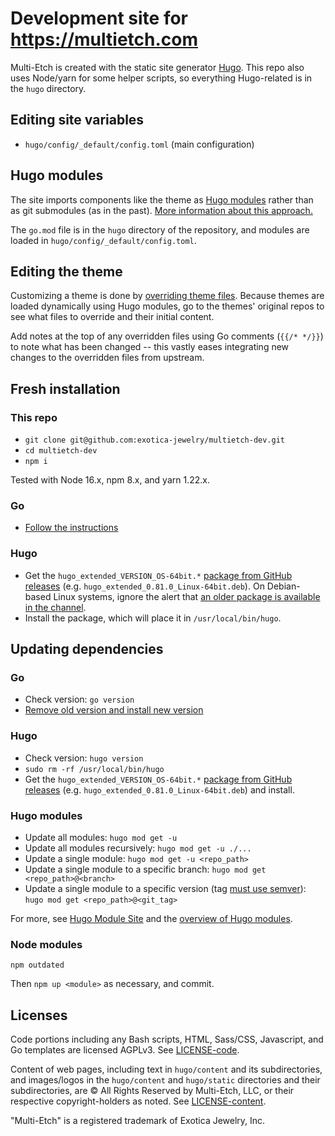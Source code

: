 # Development site for https://multietch.com

Multi-Etch is created with the static site generator [Hugo](http://gohugo.io). This repo also uses Node/yarn for some helper scripts, so everything Hugo-related is in the `hugo` directory.

## Editing site variables

- `hugo/config/_default/config.toml` (main configuration)

## Hugo modules

The site imports components like the theme as
[Hugo modules](https://gohugo.io/hugo-modules/) rather than as git submodules
(as in the past).
[More information about this approach.](https://github.com/rootwork/hugo-module-site)

The `go.mod` file is in the `hugo` directory of the repository, and modules are
loaded in `hugo/config/_default/config.toml`.

## Editing the theme

Customizing a theme is done by
[overriding theme files](https://gohugo.io/hugo-modules/theme-components/).
Because themes are loaded dynamically using Hugo modules, go to the themes'
original repos to see what files to override and their initial content.

Add notes at the top of any overridden files using Go comments (`{{/* */}}`) to
note what has been changed -- this vastly eases integrating new changes to the
overridden files from upstream.

## Fresh installation

### This repo

- `git clone git@github.com:exotica-jewelry/multietch-dev.git`
- `cd multietch-dev`
- `npm i`

Tested with Node 16.x, npm 8.x, and yarn 1.22.x.

### Go

- [Follow the instructions](https://golang.org/doc/install)

### Hugo

- Get the `hugo_extended_VERSION_OS-64bit.*`
  [package from GitHub releases](https://github.com/gohugoio/hugo/releases)
  (e.g. `hugo_extended_0.81.0_Linux-64bit.deb`). On Debian-based Linux systems,
  ignore the alert that
  [an older package is available in the channel](https://gohugo.io/getting-started/installing#debian-and-ubuntu).
- Install the package, which will place it in `/usr/local/bin/hugo`.

## Updating dependencies

### Go

- Check version: `go version`
- [Remove old version and install new version](https://gist.github.com/nikhita/432436d570b89cab172dcf2894465753)

### Hugo

- Check version: `hugo version`
- `sudo rm -rf /usr/local/bin/hugo`
- Get the `hugo_extended_VERSION_OS-64bit.*`
  [package from GitHub releases](https://github.com/gohugoio/hugo/releases)
  (e.g. `hugo_extended_0.81.0_Linux-64bit.deb`) and install.

### Hugo modules

- Update all modules: `hugo mod get -u`
- Update all modules recursively: `hugo mod get -u ./...`
- Update a single module: `hugo mod get -u <repo_path>`
- Update a single module to a specific branch:
  `hugo mod get <repo_path>@<branch>`
- Update a single module to a specific version (tag
  [must use semver](https://go.dev/doc/modules/version-numbers)):
  `hugo mod get <repo_path>@<git_tag>`

For more, see [Hugo Module Site](https://github.com/rootwork/hugo-module-site)
and the [overview of Hugo modules](https://gohugo.io/hugo-modules/).

### Node modules

`npm outdated`

Then `npm up <module>` as necessary, and commit.

## Licenses

Code portions including any Bash scripts, HTML, Sass/CSS, Javascript, and Go templates are licensed AGPLv3. See [LICENSE-code](LICENSE-code).

Content of web pages, including text in `hugo/content` and its subdirectories, and images/logos in the `hugo/content`
and `hugo/static` directories and their subdirectories, are © All Rights Reserved by Multi-Etch, LLC, or their respective copyright-holders as noted. See [LICENSE-content](LICENSE-content).

"Multi-Etch" is a registered trademark of Exotica Jewelry, Inc.
